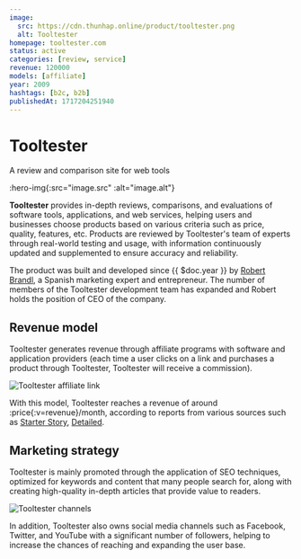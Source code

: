 ```yaml
---
image:
  src: https://cdn.thunhap.online/product/tooltester.png
  alt: Tooltester
homepage: tooltester.com
status: active
categories: [review, service]
revenue: 120000
models: [affiliate]
year: 2009
hashtags: [b2c, b2b]
publishedAt: 1717204251940
---
```


# Tooltester

A review and comparison site for web tools

:hero-img{:src="image.src" :alt="image.alt"}

__Tooltester__ provides in-depth reviews, comparisons, and evaluations of software tools, applications, and web services, helping users and businesses choose products based on various criteria such as price, quality, features, etc. Products are reviewed by Tooltester's team of experts through real-world testing and usage, with information continuously updated and supplemented to ensure accuracy and reliability.

The product was built and developed since {{ $doc.year }} by [Robert Brandl](https://twitter.com/RobertBrandl), a Spanish marketing expert and entrepreneur. The number of members of the Tooltester development team has expanded and Robert holds the position of CEO of the company.

## Revenue model

Tooltester generates revenue through affiliate programs with software and application providers (each time a user clicks on a link and purchases a product through Tooltester, Tooltester will receive a commission).

![Tooltester affiliate link](https://cdn.thunhap.online/product/tooltester+affiliate.png)

With this model, Tooltester reaches a revenue of around :price{:v=revenue}/month, according to reports from various sources such as [Starter Story](https://www.starterstory.com/stories/tooltester-s-l), [Detailed](https://detailed.com/review-site-interview/).

## Marketing strategy

Tooltester is mainly promoted through the application of SEO techniques, optimized for keywords and content that many people search for, along with creating high-quality in-depth articles that provide value to readers.

![Tooltester channels](https://cdn.thunhap.online/product/tooltester+channels.png)

In addition, Tooltester also owns social media channels such as Facebook, Twitter, and YouTube with a significant number of followers, helping to increase the chances of reaching and expanding the user base.
